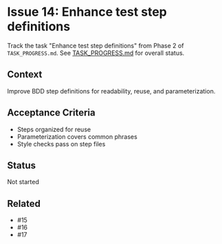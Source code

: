 # Issue 14: Enhance test step definitions

Track the task "Enhance test step definitions" from Phase 2 of `TASK_PROGRESS.md`.
See [TASK_PROGRESS.md](../TASK_PROGRESS.md) for overall status.

## Context
Improve BDD step definitions for readability, reuse, and
parameterization.

## Acceptance Criteria
- Steps organized for reuse
- Parameterization covers common phrases
- Style checks pass on step files

## Status
Not started

## Related
- #15
- #16
- #17
